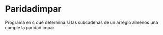 # Paridadimpar
Programa en c que determina si las subcadenas de un arreglo almenos una cumple la paridad impar
